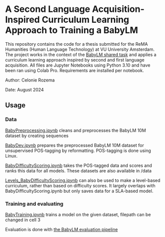 # A Second Language Acquisition-Inspired Curriculum Learning Approach to Training a BabyLM

This repository contains the code for a thesis submitted for the ReMA Humanities (Human Language Technology) at VU University Amsterdam. The project works in the context of the [BabyLM shared task](https://babylm.github.io/) and applies a curriculum learning approach inspired by second and first language acquisition. All files are Jupyter Notebooks using Python 3.10 and have been ran using Colab Pro. Requirements are installed per notebook.

Author: Celonie Rozema

Date: August 2024

## Usage

### Data
[BabyPreprocessing.ipynb](BabyPreprocessing.ipynb) cleans and preprocesses the BabyLM 10M dataset by creating sequences

[BabyDev.ipynb](BabyDev.ipynb) prepares the preprocessed BabyLM 10M dataset for unsupervised POS-tagging by reformatting. POS-tagging is done using Linux.

[BabyDifficultyScoring.ipynb](BabyDifficultyScoring.ipynb) takes the POS-tagged data and scores and ranks this data for all models. These datasets are also available in /data

[Levels_BabyDifficultyScoring.ipynb](Levels_BabyDifficultyScoring.ipynb) can also be used to make a level-based curriculum, rather than based on difficulty scores. It largely overlaps with BabyDifficultyScoring.ipynb but only saves data for a SLA-based model.

### Training and evaluating
[BabyTraining.ipynb](BabyTraining.ipynb) trains a model on the given dataset, filepath can be changed in cell 3

Evaluation is done with [the BabyLM evaluation pipeline](https://github.com/babylm/evaluation-pipeline-2024)






